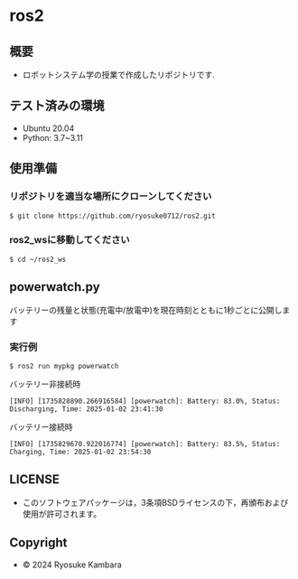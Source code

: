 # ros2

## 概要
- ロボットシステム学の授業で作成したリポジトリです.

## テスト済みの環境
* Ubuntu 20.04
* Python: 3.7~3.11

## 使用準備
### リポジトリを適当な場所にクローンしてください
```shell
$ git clone https://github.com/ryosuke0712/ros2.git
```

### ros2_wsに移動してください
```shell
$ cd ~/ros2_ws
```

## powerwatch.py
バッテリーの残量と状態(充電中/放電中)を現在時刻とともに1秒ごとに公開します

### 実行例
```shell
$ ros2 run mypkg powerwatch
```
バッテリー非接続時
```shell
[INFO] [1735828890.266916584] [powerwatch]: Battery: 83.0%, Status: Discharging, Time: 2025-01-02 23:41:30
```
バッテリー接続時
```shell
[INFO] [1735829670.922016774] [powerwatch]: Battery: 83.5%, Status: Charging, Time: 2025-01-02 23:54:30
```

## LICENSE
* このソフトウェアパッケージは，3条項BSDライセンスの下，再頒布および使用が許可されます。

## Copyright
* © 2024 Ryosuke Kambara

